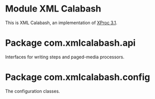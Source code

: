 # Module XML Calabash

This is XML Calabash, an implementation of [XProc 3.1](https://xproc.org/).

# Package com.xmlcalabash.api

Interfaces for writing steps and paged-media processors.

# Package com.xmlcalabash.config

The configuration classes.



